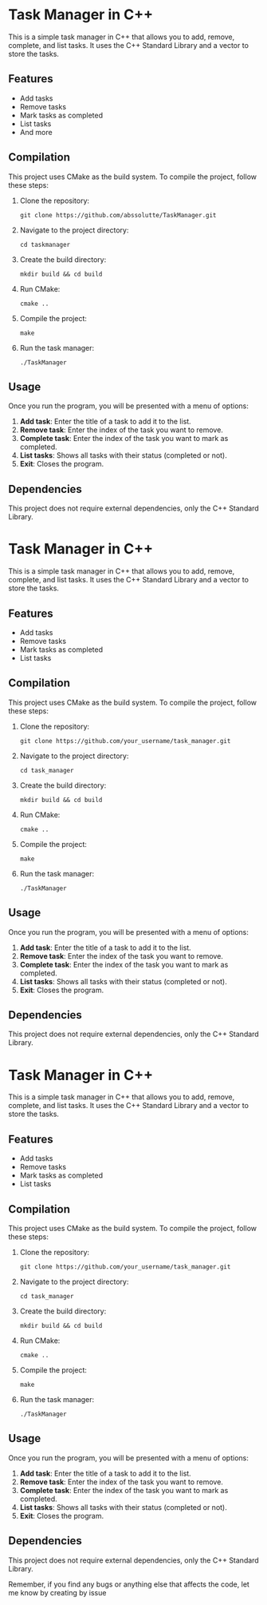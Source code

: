 # Task Manager in C++

This is a simple task manager in C++ that allows you to add, remove, complete, and list tasks. It uses the C++ Standard Library and a vector to store the tasks.

## Features

- Add tasks
- Remove tasks
- Mark tasks as completed
- List tasks
- And more

## Compilation

This project uses CMake as the build system. To compile the project, follow these steps:

1. Clone the repository:
    ```
    git clone https://github.com/abssolutte/TaskManager.git
    ```

2. Navigate to the project directory:
    ```
    cd taskmanager
    ```

3. Create the build directory:
    ```
    mkdir build && cd build
    ```

4. Run CMake:
    ```
    cmake ..
    ```

5. Compile the project:
    ```
    make
    ```

6. Run the task manager:
    ```
    ./TaskManager
    ```

## Usage

Once you run the program, you will be presented with a menu of options:

1. **Add task**: Enter the title of a task to add it to the list.
2. **Remove task**: Enter the index of the task you want to remove.
3. **Complete task**: Enter the index of the task you want to mark as completed.
4. **List tasks**: Shows all tasks with their status (completed or not).
5. **Exit**: Closes the program.

## Dependencies

This project does not require external dependencies, only the C++ Standard Library.

# Task Manager in C++

This is a simple task manager in C++ that allows you to add, remove, complete, and list tasks. It uses the C++ Standard Library and a vector to store the tasks.

## Features

- Add tasks
- Remove tasks
- Mark tasks as completed
- List tasks

## Compilation

This project uses CMake as the build system. To compile the project, follow these steps:

1. Clone the repository:
    ```
    git clone https://github.com/your_username/task_manager.git
    ```

2. Navigate to the project directory:
    ```
    cd task_manager
    ```

3. Create the build directory:
    ```
    mkdir build && cd build
    ```

4. Run CMake:
    ```
    cmake ..
    ```

5. Compile the project:
    ```
    make
    ```

6. Run the task manager:
    ```
    ./TaskManager
    ```

## Usage

Once you run the program, you will be presented with a menu of options:

1. **Add task**: Enter the title of a task to add it to the list.
2. **Remove task**: Enter the index of the task you want to remove.
3. **Complete task**: Enter the index of the task you want to mark as completed.
4. **List tasks**: Shows all tasks with their status (completed or not).
5. **Exit**: Closes the program.

## Dependencies

This project does not require external dependencies, only the C++ Standard Library.
# Task Manager in C++

This is a simple task manager in C++ that allows you to add, remove, complete, and list tasks. It uses the C++ Standard Library and a vector to store the tasks.

## Features

- Add tasks
- Remove tasks
- Mark tasks as completed
- List tasks

## Compilation

This project uses CMake as the build system. To compile the project, follow these steps:

1. Clone the repository:
    ```
    git clone https://github.com/your_username/task_manager.git
    ```

2. Navigate to the project directory:
    ```
    cd task_manager
    ```

3. Create the build directory:
    ```
    mkdir build && cd build
    ```

4. Run CMake:
    ```
    cmake ..
    ```

5. Compile the project:
    ```
    make
    ```

6. Run the task manager:
    ```
    ./TaskManager
    ```

## Usage

Once you run the program, you will be presented with a menu of options:

1. **Add task**: Enter the title of a task to add it to the list.
2. **Remove task**: Enter the index of the task you want to remove.
3. **Complete task**: Enter the index of the task you want to mark as completed.
4. **List tasks**: Shows all tasks with their status (completed or not).
5. **Exit**: Closes the program.

## Dependencies

This project does not require external dependencies, only the C++ Standard Library.

Remember, if you find any bugs or anything else that affects the code, let me know by creating by issue
